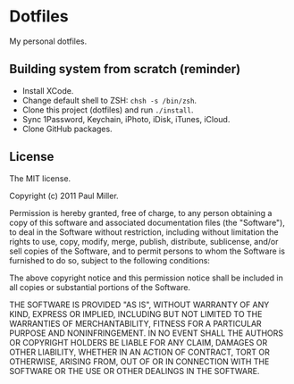 # Dotfiles
My personal dotfiles.

## Building system from scratch (reminder)

- Install XCode.
- Change default shell to ZSH: `chsh -s /bin/zsh`.
- Clone this project (dotfiles) and run `./install`.
- Sync 1Password, Keychain, iPhoto, iDisk, iTunes, iCloud.
- Clone GitHub packages.

## License
The MIT license.

Copyright (c) 2011 Paul Miller.

Permission is hereby granted, free of charge, to any person obtaining a copy of this software and associated documentation files (the "Software"), to deal in the Software without restriction, including without limitation the rights to use, copy, modify, merge, publish, distribute, sublicense, and/or sell copies of the Software, and to permit persons to whom the Software is furnished to do so, subject to the following conditions:

The above copyright notice and this permission notice shall be included in all copies or substantial portions of the Software.

THE SOFTWARE IS PROVIDED "AS IS", WITHOUT WARRANTY OF ANY KIND, EXPRESS OR IMPLIED, INCLUDING BUT NOT LIMITED TO THE WARRANTIES OF MERCHANTABILITY, FITNESS FOR A PARTICULAR PURPOSE AND NONINFRINGEMENT. IN NO EVENT SHALL THE AUTHORS OR COPYRIGHT HOLDERS BE LIABLE FOR ANY CLAIM, DAMAGES OR OTHER LIABILITY, WHETHER IN AN ACTION OF CONTRACT, TORT OR OTHERWISE, ARISING FROM, OUT OF OR IN CONNECTION WITH THE SOFTWARE OR THE USE OR OTHER DEALINGS IN THE SOFTWARE.
